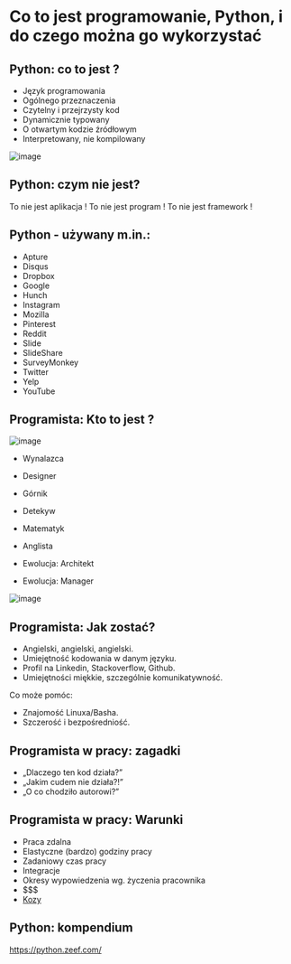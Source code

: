 Co to jest programowanie, Python, i do czego można go wykorzystać
==================================================================

Python: co to jest ?
--------------------

* Język programowania
* Ogólnego przeznaczenia
* Czytelny i przejrzysty kod
* Dynamicznie typowany
* O otwartym kodzie źródłowym
* Interpretowany, nie kompilowany

![image](./images/python_logo.png)

Python: czym nie jest?
----------------------

To nie jest aplikacja !
To nie jest program !
To nie jest framework !

Python - używany m.in.:
-----------------------

* Apture
* Disqus
* Dropbox
* Google
* Hunch
* Instagram
* Mozilla
* Pinterest
* Reddit
* Slide
* SlideShare
* SurveyMonkey
* Twitter
* Yelp
* YouTube


Programista: Kto to jest ?
---------------------------

![image](./images/python_informatyk.jpg)

* Wynalazca
* Designer
* Górnik
* Detekyw
* Matematyk
* Anglista

* Ewolucja: Architekt
* Ewolucja: Manager

![image](./images/python_gods.jpeg)

Programista: Jak zostać?
------------------------

* Angielski, angielski, angielski.
* Umiejętność kodowania w danym języku.
* Profil na Linkedin, Stackoverflow, Github.
* Umiejętności miękkie, szczególnie komunikatywność.

Co może pomóc:
* Znajomość Linuxa/Basha.
* Szczerość i bezpośredniość.

Programista w pracy: zagadki
------------------------------

* „Dlaczego ten kod działa?”
* „Jakim cudem nie działa?!”
* „O co chodziło autorowi?”

Programista w pracy: Warunki
----------------------------

* Praca zdalna
* Elastyczne (bardzo) godziny pracy
* Zadaniowy czas pracy
* Integracje
* Okresy wypowiedzenia wg. życzenia pracownika
* $$$
* [Kozy](https://www.youtube.com/watch?v=oHkqamFRTKI)

Python: kompendium
------------------
https://python.zeef.com/
